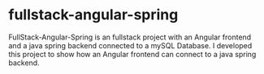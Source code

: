 # fullstack-angular-spring

FullStack-Angular-Spring is an fullstack project with an Angular frontend and a java spring backend connected to a mySQL Database. I developed this project to show how an Angular frontend can connect to a java spring backend.

